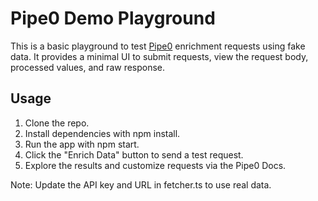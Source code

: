 # Pipe0 Demo Playground

This is a basic playground to test [Pipe0](https://pipe0.com) enrichment requests using fake data.
It provides a minimal UI to submit requests, view the request body, processed values, and raw response.

## Usage

1. Clone the repo.
1. Install dependencies with npm install.
1. Run the app with npm start.
1. Click the "Enrich Data" button to send a test request.
1. Explore the results and customize requests via the Pipe0 Docs.

Note: Update the API key and URL in fetcher.ts to use real data.
